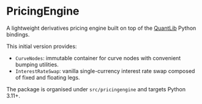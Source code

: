 # PricingEngine

A lightweight derivatives pricing engine built on top of the [QuantLib](https://www.quantlib.org/) Python bindings.

This initial version provides:

- `CurveNodes`: immutable container for curve nodes with convenient bumping utilities.
- `InterestRateSwap`: vanilla single-currency interest rate swap composed of fixed and floating legs.

The package is organised under `src/pricingengine` and targets Python 3.11+.
